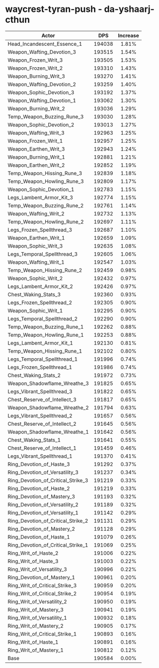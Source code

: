 # waycrest-tyran-push - da-yshaarj-cthun
| Actor | DPS | Increase |
|---|:---:|:---:|
|Head_Incandescent_Essence_1|194038|1.81%|
|Weapon_Wafting_Devotion_3|193515|1.54%|
|Weapon_Frozen_Writ_3|193505|1.53%|
|Weapon_Frozen_Writ_2|193310|1.43%|
|Weapon_Burning_Writ_3|193270|1.41%|
|Weapon_Wafting_Devotion_2|193259|1.40%|
|Weapon_Sophic_Devotion_3|193192|1.37%|
|Weapon_Wafting_Devotion_1|193062|1.30%|
|Weapon_Burning_Writ_2|193036|1.29%|
|Temp_Weapon_Buzzing_Rune_3|193030|1.28%|
|Weapon_Sophic_Devotion_2|193013|1.27%|
|Weapon_Wafting_Writ_3|192963|1.25%|
|Weapon_Frozen_Writ_1|192957|1.25%|
|Weapon_Earthen_Writ_3|192943|1.24%|
|Weapon_Burning_Writ_1|192881|1.21%|
|Weapon_Earthen_Writ_2|192852|1.19%|
|Temp_Weapon_Hissing_Rune_3|192839|1.18%|
|Temp_Weapon_Howling_Rune_3|192809|1.17%|
|Weapon_Sophic_Devotion_1|192783|1.15%|
|Legs_Lambent_Armor_Kit_3|192774|1.15%|
|Temp_Weapon_Buzzing_Rune_2|192761|1.14%|
|Weapon_Wafting_Writ_2|192732|1.13%|
|Temp_Weapon_Howling_Rune_2|192697|1.11%|
|Legs_Frozen_Spellthread_3|192687|1.10%|
|Weapon_Earthen_Writ_1|192659|1.09%|
|Weapon_Sophic_Writ_3|192635|1.08%|
|Legs_Temporal_Spellthread_3|192605|1.06%|
|Weapon_Wafting_Writ_1|192547|1.03%|
|Temp_Weapon_Hissing_Rune_2|192459|0.98%|
|Weapon_Sophic_Writ_2|192432|0.97%|
|Legs_Lambent_Armor_Kit_2|192426|0.97%|
|Chest_Waking_Stats_3|192360|0.93%|
|Legs_Frozen_Spellthread_2|192305|0.90%|
|Weapon_Sophic_Writ_1|192295|0.90%|
|Legs_Temporal_Spellthread_2|192290|0.90%|
|Temp_Weapon_Buzzing_Rune_1|192262|0.88%|
|Temp_Weapon_Howling_Rune_1|192253|0.88%|
|Legs_Lambent_Armor_Kit_1|192130|0.81%|
|Temp_Weapon_Hissing_Rune_1|192102|0.80%|
|Legs_Temporal_Spellthread_1|191996|0.74%|
|Legs_Frozen_Spellthread_1|191986|0.74%|
|Chest_Waking_Stats_2|191972|0.73%|
|Weapon_Shadowflame_Wreathe_3|191825|0.65%|
|Legs_Vibrant_Spellthread_3|191822|0.65%|
|Chest_Reserve_of_Intellect_3|191817|0.65%|
|Weapon_Shadowflame_Wreathe_2|191794|0.63%|
|Legs_Vibrant_Spellthread_2|191657|0.56%|
|Chest_Reserve_of_Intellect_2|191645|0.56%|
|Weapon_Shadowflame_Wreathe_1|191642|0.56%|
|Chest_Waking_Stats_1|191641|0.55%|
|Chest_Reserve_of_Intellect_1|191459|0.46%|
|Legs_Vibrant_Spellthread_1|191370|0.41%|
|Ring_Devotion_of_Haste_3|191292|0.37%|
|Ring_Devotion_of_Versatility_3|191237|0.34%|
|Ring_Devotion_of_Critical_Strike_3|191219|0.33%|
|Ring_Devotion_of_Haste_2|191219|0.33%|
|Ring_Devotion_of_Mastery_3|191193|0.32%|
|Ring_Devotion_of_Versatility_2|191189|0.32%|
|Ring_Devotion_of_Versatility_1|191142|0.29%|
|Ring_Devotion_of_Critical_Strike_2|191131|0.29%|
|Ring_Devotion_of_Mastery_2|191128|0.29%|
|Ring_Devotion_of_Haste_1|191079|0.26%|
|Ring_Devotion_of_Critical_Strike_1|191069|0.25%|
|Ring_Writ_of_Haste_2|191006|0.22%|
|Ring_Writ_of_Haste_3|191003|0.22%|
|Ring_Writ_of_Versatility_3|190996|0.22%|
|Ring_Devotion_of_Mastery_1|190961|0.20%|
|Ring_Writ_of_Critical_Strike_3|190959|0.20%|
|Ring_Writ_of_Critical_Strike_2|190954|0.19%|
|Ring_Writ_of_Versatility_2|190950|0.19%|
|Ring_Writ_of_Mastery_3|190941|0.19%|
|Ring_Writ_of_Versatility_1|190932|0.18%|
|Ring_Writ_of_Mastery_2|190905|0.17%|
|Ring_Writ_of_Critical_Strike_1|190893|0.16%|
|Ring_Writ_of_Haste_1|190891|0.16%|
|Ring_Writ_of_Mastery_1|190812|0.12%|
|Base|190584|0.00%|
